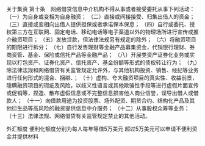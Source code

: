 关于集资
	第十条　网络借贷信息中介机构不得从事或者接受委托从事下列活动：
	（一）为自身或变相为自身融资；
	（二）直接或间接接受、归集出借人的资金；
	（三）直接或变相向出借人提供担保或者承诺保本保息；
	（四）自行或委托、授权第三方在互联网、固定电话、移动电话等电子渠道以外的物理场所进行宣传或推介融资项目；
	（五）发放贷款，但法律法规另有规定的除外；
	（六）将融资项目的期限进行拆分；
	（七）自行发售理财等金融产品募集资金，代销银行理财、券商资管、基金、保险或信托产品等金融产品；
	（八）开展类资产证券化业务或实现以打包资产、证券化资产、信托资产、基金份额等形式的债权转让行为；
	（九）除法律法规和网络借贷有关监管规定允许外，与其他机构投资、销售、经纪等业务进行任何形式的混合、捆绑、；
	（十）虚构、夸大融资项目的真实性、收益前景，隐瞒融资项目的瑕疵及风险，以歧义性语言或其他欺骗性手段等进行虚假片面宣传或促销等，捏造、散布虚假信息或不完整信息损害他人商业信誉，误导出借人或借款人；
	（十一）向借款用途为投资股票、场外配资、期货合约、结构化产品及其他衍生品等高风险的融资提供信息中介服务；
	（十二）从事股权众筹等业务；
	（十三）法律法规、网络借贷有关监管规定禁止的其他活动。

外汇额度
	便利化额度分别为每人每年等值5万美元
	超过5万美元可以申请不便利资金并提供材料












